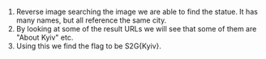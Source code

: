 1. Reverse image searching the image we are able to find the statue. It has many names, but all reference the same city.
2. By looking at some of the result URLs we will see that some of them are "About Kyiv" etc.
3. Using this we find the flag to be S2G{Kyiv}.